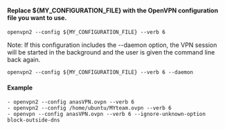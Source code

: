 
#### Replace ${MY_CONFIGURATION_FILE} with the OpenVPN configuration file you want to use. 

	openvpn2 --config ${MY_CONFIGURATION_FILE} --verb 6

Note: If this configuration includes the --daemon option, the VPN session will be started in the background and the user is given the command line back again. 

	openvpn2 --config ${MY_CONFIGURATION_FILE} --verb 6 --daemon

#### Example
	- openvpn2 --config anasVPN.ovpn --verb 6 
	- openvpn2 --config /home/ubuntu/MYteam.ovpn --verb 6
	- openvpn --config anasVPN.ovpn --verb 6 --ignore-unknown-option block-outside-dns
